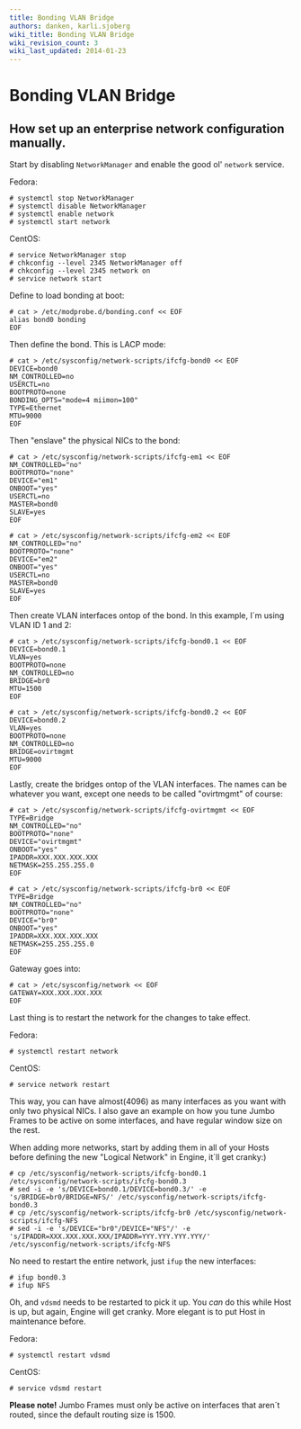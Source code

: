 ```yaml
---
title: Bonding VLAN Bridge
authors: danken, karli.sjoberg
wiki_title: Bonding VLAN Bridge
wiki_revision_count: 3
wiki_last_updated: 2014-01-23
---
```


# Bonding VLAN Bridge

## How set up an enterprise network configuration manually.

Start by disabling `NetworkManager` and enable the good ol' `network` service.

Fedora:

    # systemctl stop NetworkManager
    # systemctl disable NetworkManager
    # systemctl enable network
    # systemctl start network

CentOS:

    # service NetworkManager stop
    # chkconfig --level 2345 NetworkManager off
    # chkconfig --level 2345 network on
    # service network start

 Define to load bonding at boot:

    # cat > /etc/modprobe.d/bonding.conf << EOF
    alias bond0 bonding
    EOF

 Then define the bond. This is LACP mode:

    # cat > /etc/sysconfig/network-scripts/ifcfg-bond0 << EOF
    DEVICE=bond0
    NM_CONTROLLED=no
    USERCTL=no
    BOOTPROTO=none
    BONDING_OPTS="mode=4 miimon=100"
    TYPE=Ethernet
    MTU=9000
    EOF

 Then "enslave" the physical NICs to the bond:

    # cat > /etc/sysconfig/network-scripts/ifcfg-em1 << EOF
    NM_CONTROLLED="no"
    BOOTPROTO="none"
    DEVICE="em1"
    ONBOOT="yes"
    USERCTL=no
    MASTER=bond0
    SLAVE=yes
    EOF

    # cat > /etc/sysconfig/network-scripts/ifcfg-em2 << EOF
    NM_CONTROLLED="no"
    BOOTPROTO="none"
    DEVICE="em2"
    ONBOOT="yes"
    USERCTL=no
    MASTER=bond0
    SLAVE=yes
    EOF

 Then create VLAN interfaces ontop of the bond. In this example, I´m using VLAN ID 1 and 2:

    # cat > /etc/sysconfig/network-scripts/ifcfg-bond0.1 << EOF
    DEVICE=bond0.1
    VLAN=yes
    BOOTPROTO=none
    NM_CONTROLLED=no
    BRIDGE=br0
    MTU=1500
    EOF

    # cat > /etc/sysconfig/network-scripts/ifcfg-bond0.2 << EOF
    DEVICE=bond0.2
    VLAN=yes
    BOOTPROTO=none
    NM_CONTROLLED=no
    BRIDGE=ovirtmgmt
    MTU=9000
    EOF

 Lastly, create the bridges ontop of the VLAN interfaces. The names can be whatever you want, except one needs to be called "ovirtmgmt" of course:

    # cat > /etc/sysconfig/network-scripts/ifcfg-ovirtmgmt << EOF
    TYPE=Bridge
    NM_CONTROLLED="no"
    BOOTPROTO="none"
    DEVICE="ovirtmgmt"
    ONBOOT="yes"
    IPADDR=XXX.XXX.XXX.XXX
    NETMASK=255.255.255.0
    EOF

    # cat > /etc/sysconfig/network-scripts/ifcfg-br0 << EOF
    TYPE=Bridge
    NM_CONTROLLED="no"
    BOOTPROTO="none"
    DEVICE="br0"
    ONBOOT="yes"
    IPADDR=XXX.XXX.XXX.XXX
    NETMASK=255.255.255.0
    EOF

 Gateway goes into:

    # cat > /etc/sysconfig/network << EOF
    GATEWAY=XXX.XXX.XXX.XXX
    EOF

 Last thing is to restart the network for the changes to take effect.

Fedora:

    # systemctl restart network

CentOS:

    # service network restart

 This way, you can have almost(4096) as many interfaces as you want with only two physical NICs. I also gave an example on how you tune Jumbo Frames to be active on some interfaces, and have regular window size on the rest.

When adding more networks, start by adding them in all of your Hosts before defining the new "Logical Network" in Engine, it´ll get cranky:)

    # cp /etc/sysconfig/network-scripts/ifcfg-bond0.1 /etc/sysconfig/network-scripts/ifcfg-bond0.3
    # sed -i -e 's/DEVICE=bond0.1/DEVICE=bond0.3/' -e 's/BRIDGE=br0/BRIDGE=NFS/' /etc/sysconfig/network-scripts/ifcfg-bond0.3
    # cp /etc/sysconfig/network-scripts/ifcfg-br0 /etc/sysconfig/network-scripts/ifcfg-NFS
    # sed -i -e 's/DEVICE="br0"/DEVICE="NFS"/' -e 's/IPADDR=XXX.XXX.XXX.XXX/IPADDR=YYY.YYY.YYY.YYY/' /etc/sysconfig/network-scripts/ifcfg-NFS

 No need to restart the entire network, just `ifup` the new interfaces:

    # ifup bond0.3
    # ifup NFS

 Oh, and `vdsmd` needs to be restarted to pick it up. You *can* do this while Host is up, but again, Engine will get cranky. More elegant is to put Host in maintenance before.

Fedora:

    # systemctl restart vdsmd

CentOS:

    # service vdsmd restart

 **Please note!** Jumbo Frames must only be active on interfaces that aren´t routed, since the default routing size is 1500.

